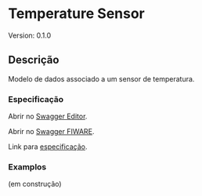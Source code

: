 # Temperature Sensor
Version: 0.1.0

## Descrição

Modelo de dados associado a um sensor de temperatura.
### Especificação

Abrir no [Swagger Editor](https://editor.swagger.io/?url=https://raw.githubusercontent.com/jpcoelhoATipbDOTpt/MAN4HEALTH/main/DataModel/Sensors/Temperature/swagger.yaml).

Abrir no [Swagger FIWARE](https://swagger.lab.fiware.org/?url=https://raw.githubusercontent.com/jpcoelhoATipbDOTpt/MAN4HEALTH/main/DataModel/Sensors/Temperature/swagger.yaml).

Link para [especificação](https://github.com/jpcoelhoATipbDOTpt/MAN4HEALTH/blob/main/DataModel/Sensors/Temperature/datamodels.md).

### Examplos
(em construção)
